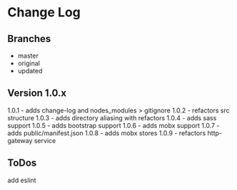 # Change Log

## Branches
-   master
-   original
-   updated

## Version 1.0.x
1.0.1 - adds change-log and nodes_modules > gitignore 
1.0.2 - refactors src structure
1.0.3 - adds directory aliasing with refactors
1.0.4 - adds sass support
1.0.5 - adds bootstrap support
1.0.6 - adds mobx support
1.0.7 - adds public/manifest.json 
1.0.8 - adds mobx stores
1.0.9 - refactors http-gateway service

## ToDos
add eslint